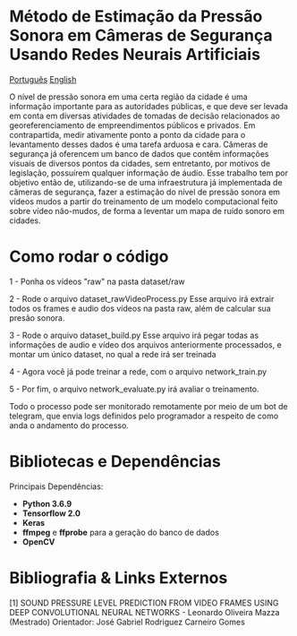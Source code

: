 # Método de Estimação da Pressão Sonora em Câmeras de Segurança Usando Redes Neurais Artificiais
[Português](https://github.com/ma-ath/tcc-matheuslima/blob/master/README.md)
[English](https://github.com/ma-ath/tcc-matheuslima/blob/master/readme/README.en.md)

  O nível de pressão sonora em uma certa região da cidade é uma informação importante para as autoridades públicas, e que deve ser levada em conta em diversas atividades de tomadas de decisão relacionados ao georeferenciamento de empreendimentos públicos e privados. Em contrapartida, medir ativamente ponto a ponto da cidade para o levantamento desses dados é uma tarefa arduosa e cara. Câmeras de segurança já oferencem um banco de dados que contêm informações visuais de diversos pontos da cidades, sem entretanto, por motivos de legislação, possuírem qualquer informação de áudio. Esse trabalho tem por objetivo então de, utilizando-se de uma infraestrutura já implementada de câmeras de segurança, fazer a estimação do nível de pressão sonora em vídeos mudos a partir do treinamento de um modelo computacional feito sobre vídeo não-mudos, de forma a leventar um mapa de ruído sonoro em cidades.

# Como rodar o código

1 - Ponha os vídeos "raw" na pasta dataset/raw

2 - Rode o arquivo dataset_rawVideoProcess.py
       Esse arquivo irá extrair todos os frames e audio dos vídeos na pasta raw, além de calcular sua presão sonora.

3 - Rode o arquivo dataset_build.py
      Esse arquivo irá pegar todas as informações de audio e vídeo dos arquivos anteriormente processados, e montar um único dataset, no qual a rede irá ser treinada

4 - Agora você já pode treinar a rede, com o arquivo network_train.py

5 - Por fim, o arquivo network_evaluate.py irá avaliar o treinamento.

Todo o processo pode ser monitorado remotamente por meio de um bot de telegram, que envia logs definidos pelo programador a respeito de como anda o andamento do processo.

# Bibliotecas e Dependências

Principais Dependências:
* **Python 3.6.9**
* **Tensorflow 2.0**
* **Keras**
* **ffmpeg** e **ffprobe** para a geração do banco de dados
* **OpenCV**

# Bibliografia & Links Externos
[1] SOUND PRESSURE LEVEL PREDICTION FROM VIDEO FRAMES USING DEEP CONVOLUTIONAL NEURAL NETWORKS - Leonardo Oliveira Mazza (Mestrado) Orientador: José Gabriel Rodriguez Carneiro Gomes
